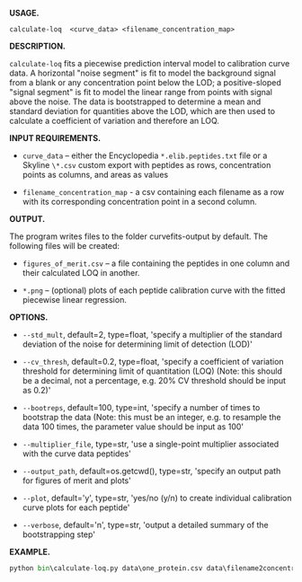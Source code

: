 **USAGE.**

`calculate-loq  <curve_data> <filename_concentration_map>`


**DESCRIPTION.**

`calculate-loq` fits a piecewise prediction interval model to calibration
curve data. A horizontal "noise segment" is fit to model the background
signal from a blank or any concentration point below the LOD;
a positive-sloped "signal segment" is fit to model the linear range
from points with signal above the noise. The data is bootstrapped to
determine a mean and standard deviation for quantities above the LOD,
which are then used to calculate a coefficient of variation and
therefore an LOQ.


**INPUT REQUIREMENTS.**

- `curve_data` – either the Encyclopedia `*.elib.peptides.txt` file or a
Skyline `\*.csv` custom export with peptides as rows, concentration
points as columns, and areas as values

- `filename_concentration_map` - a csv containing each filename as a row
with its corresponding concentration point in a second column.


**OUTPUT.**

The program writes files to the folder curvefits-output by default.
The following files will be created:

- `figures_of_merit.csv` – a file containing the peptides in one column
and their calculated LOQ in another.

- `*.png` – (optional) plots of each peptide calibration curve with the
fitted piecewise linear regression.

**OPTIONS.**

- `--std_mult`, default=2, type=float,
'specify a multiplier of the standard deviation of the noise for
determining limit of detection (LOD)'

- `--cv_thresh`, default=0.2, type=float,
'specify a coefficient of variation threshold for determining limit of
quantitation (LOQ) (Note: this should be a decimal, not a percentage,
e.g. 20% CV threshold should be input as 0.2)'

- `--bootreps`, default=100, type=int,
'specify a number of times to bootstrap the data (Note: this must be an
integer, e.g. to resample the data 100 times, the parameter value
should be input as 100'

- `--multiplier_file`, type=str,
'use a single-point multiplier associated with the curve data peptides'

- `--output_path`, default=os.getcwd(), type=str,
'specify an output path for figures of merit and plots'

- `--plot`, default='y', type=str,
'yes/no (y/n) to create individual calibration curve plots for each
peptide'

- `--verbose`, default='n', type=str,
'output a detailed summary of the bootstrapping step'


**EXAMPLE.**

```python
python bin\calculate-loq.py data\one_protein.csv data\filename2concentration.csv --multiplier_file data\multiplier_file.csv
```
